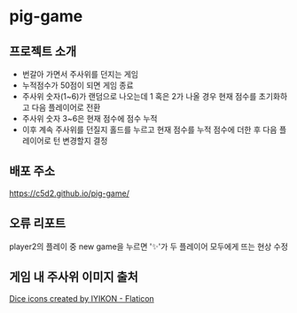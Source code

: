 # pig-game
## 프로젝트 소개
+ 번갈아 가면서 주사위를 던지는 게임
+ 누적점수가 50점이 되면 게임 종료
+ 주사위 숫자(1~6)가 랜덤으로 나오는데 1 혹은 2가 나올 경우 현재 점수를 초기화하고 다음 플레이어로 전환
+ 주사위 숫자 3~6은 현재 점수에 점수 누적
+ 이후 계속 주사위를 던질지 홀드를 누르고 현재 점수를 누적 점수에 더한 후 다음 플레이어로 턴 변경할지 결정

## 배포 주소
https://c5d2.github.io/pig-game/

## 오류 리포트
player2의 플레이 중 new game을 누르면 '✨'가 두 플레이어 모두에게 뜨는 현상 수정

## 게임 내 주사위 이미지 출처
<a href="https://www.flaticon.com/free-icons/dice" title="dice icons">Dice icons created by IYIKON - Flaticon</a>
